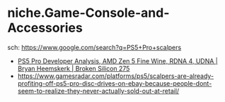 # niche.Game-Console-and-Accessories
sch: https://www.google.com/search?q=PS5+Pro+scalpers

- [PS5 Pro Developer Analysis, AMD Zen 5 Fine Wine, RDNA 4, UDNA | Bryan Heemskerk | Broken Silicon 275](https://youtu.be/5v-U_Dk5oRA)
- https://www.gamesradar.com/platforms/ps5/scalpers-are-already-profiting-off-ps5-pro-disc-drives-on-ebay-because-people-dont-seem-to-realize-they-never-actually-sold-out-at-retail/
